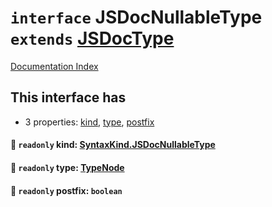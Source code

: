 # `interface` JSDocNullableType `extends` [JSDocType](../interface.JSDocType/README.md)

[Documentation Index](../README.md)

## This interface has

- 3 properties:
[kind](#-readonly-kind-syntaxkindjsdocnullabletype),
[type](#-readonly-type-typenode),
[postfix](#-readonly-postfix-boolean)


#### 📄 `readonly` kind: [SyntaxKind.JSDocNullableType](../enum.SyntaxKind/README.md#jsdocnullabletype--314)



#### 📄 `readonly` type: [TypeNode](../interface.TypeNode/README.md)



#### 📄 `readonly` postfix: `boolean`




